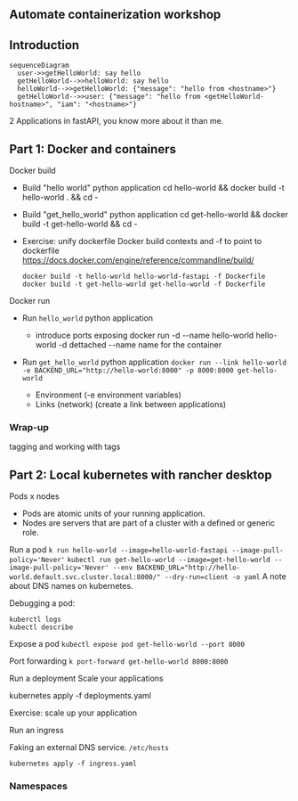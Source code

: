 ## Automate containerization workshop


## Introduction

```mermaid
sequenceDiagram
  user->>getHelloWorld: say hello
  getHelloWorld-->>helloWorld: say hello
  helloWorld-->>getHelloWorld: {"message": "hello from <hostname>"}
  getHelloWorld-->>user: {"message": "hello from <getHelloWorld-hostname>", "iam": "<hostname>"}
```

2 Applications in fastAPI, you know more about it than me.


## Part 1: Docker and containers

Docker build

- Build "hello world" python application
  cd hello-world && docker build -t hello-world . && cd -

- Build "get_hello_world" python application
  cd get-hello-world && docker build -t get-hello-world && cd -
  

- Exercise: unify dockerfile
  Docker build contexts and -f to point to dockerfile
  https://docs.docker.com/engine/reference/commandline/build/
  ```
  docker build -t hello-world hello-world-fastapi -f Dockerfile
  docker build -t get-hello-world get-hello-world -f Dockerfile
  ```

Docker run
  - Run `hello_world` python application
    - introduce ports exposing
    docker run -d --name hello-world hello-world
      -d dettached
      --name name for the container

  - Run `get_hello_world` python application
  `docker run --link hello-world -e BACKEND_URL="http://hello-world:8000" -p 8000:8000 get-hello-world`
    - Environment (-e environment variables)
    - Links (network) (create a link between applications)

### Wrap-up
tagging and working with tags

## Part 2: Local kubernetes with rancher desktop

Pods x nodes
- Pods are atomic units of your running application.
- Nodes are servers that are part of a cluster with a defined or generic role.

Run a pod
`k run hello-world --image=hello-world-fastapi --image-pull-policy='Never'`
`kubectl run get-hello-world --image=get-hello-world --image-pull-policy='Never' --env BACKEND_URL="http://hello-world.default.svc.cluster.local:8000/" --dry-run=client -o yaml`
A note about DNS names on kubernetes. 

Debugging a pod:
```
kuberctl logs
kubectl describe
```

Expose a pod
`kubectl expose pod get-hello-world --port 8000`

Port forwarding
`k port-forward get-hello-world 8000:8000`

Run a deployment
Scale your applications

kubernetes apply -f deployments.yaml

Exercise: scale up your application

Run an ingress

Faking an external DNS service. `/etc/hosts`

`kubernetes apply -f ingress.yaml`

### Namespaces
